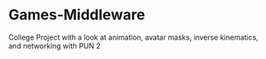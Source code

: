 # Games-Middleware
College Project with a look at animation, avatar masks, inverse kinematics, and networking with PUN 2

